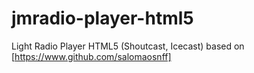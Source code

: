 # jmradio-player-html5

Light Radio Player HTML5 (Shoutcast, Icecast) based on [https://www.github.com/salomaosnff]
